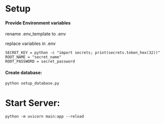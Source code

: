 
# Setup
#### Provide Environment variables
rename .env_template to .env

replace variables in .env
```
SECRET_KEY = python -c "import secrets; print(secrets.token_hex(32))"
ROOT_NAME = "secret_name"
ROOT_PASSWORD = secret_password
```

#### Create database: 
```
python setup_database.py
```


# Start Server:
```
python -m uvicorn main:app --reload
```